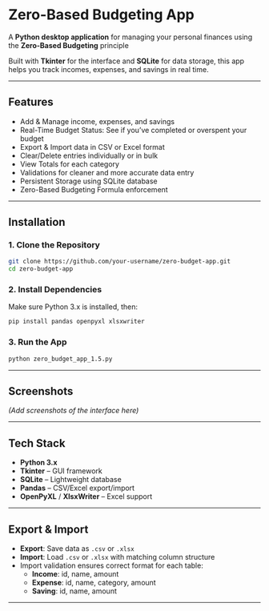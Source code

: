 # Zero-Based Budgeting App

A **Python desktop application** for managing your personal finances using the **Zero-Based Budgeting** principle  


Built with **Tkinter** for the interface and **SQLite** for data storage, this app helps you track incomes, expenses, and savings in real time.

---

## Features

- Add & Manage income, expenses, and savings  
- Real-Time Budget Status: See if you’ve completed or overspent your budget  
- Export & Import data in CSV or Excel format  
- Clear/Delete entries individually or in bulk  
- View Totals for each category  
- Validations for cleaner and more accurate data entry  
- Persistent Storage using SQLite database  
- Zero-Based Budgeting Formula enforcement

---

## Installation

### 1. Clone the Repository
```bash
git clone https://github.com/your-username/zero-budget-app.git
cd zero-budget-app
```

### 2. Install Dependencies
Make sure Python 3.x is installed, then:
```bash
pip install pandas openpyxl xlsxwriter
```

### 3. Run the App
```bash
python zero_budget_app_1.5.py
```

---

## Screenshots
*(Add screenshots of the interface here)*

---

## Tech Stack

- **Python 3.x**
- **Tkinter** – GUI framework  
- **SQLite** – Lightweight database  
- **Pandas** – CSV/Excel export/import  
- **OpenPyXL** / **XlsxWriter** – Excel support  

---

## Export & Import

- **Export**: Save data as `.csv` or `.xlsx`  
- **Import**: Load `.csv` or `.xlsx` with matching column structure  
- Import validation ensures correct format for each table:  
  - **Income**: id, name, amount  
  - **Expense**: id, name, category, amount  
  - **Saving**: id, name, amount  

---

